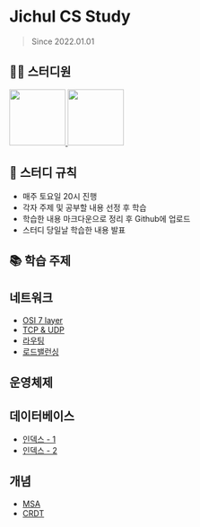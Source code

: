 # Jichul CS Study
> Since 2022.01.01
## 👨‍💻  스터디원
<p>
<a href="https://github.com/jikimee64">
  <img src="https://avatars.githubusercontent.com/u/52563841?v=4" width="100">
</a>
<a href="https://github.com/hkjs96">
  <img src="https://avatars.githubusercontent.com/u/75015048?v=4" width="100">
</a>
</p>

## 📝 스터디 규칙
 - 매주 토요일 20시 진행
 - 각자 주제 및 공부할 내용 선정 후 학습
 - 학습한 내용 마크다운으로 정리 후 Github에 업로드
 - 스터디 당일날 학습한 내용 발표

## 📚 학습 주제
## 네트워크
- [OSI 7 layer](https://github.com/jikimee64/Jichul-cs-study/blob/master/network/OSI%207%EA%B3%84%EC%B8%B5.md)
- [TCP & UDP](https://github.com/jikimee64/Jichul-cs-study/blob/master/network/TCP%20%26%20UDP)
- [라우팅](https://github.com/jikimee64/Jichul-cs-study/blob/master/network/%EB%9D%BC%EC%9A%B0%ED%8C%85.md)
- [로드밸런싱](https://github.com/jikimee64/Jichul-cs-study/blob/master/network/%EB%A1%9C%EB%93%9C%EB%B0%B8%EB%9F%B0%EC%8B%B1.md)

## 운영체제

## 데이터베이스
- [인덱스 - 1](https://github.com/jikimee64/Jichul-cs-study/blob/master/database/%EC%9D%B8%EB%8D%B1%EC%8A%A4%20-%201.md)
- [인덱스 - 2](https://github.com/jikimee64/Jichul-cs-study/blob/master/database/%EC%9D%B8%EB%8D%B1%EC%8A%A4%20-%202.md)

## 개념
- [MSA](https://github.com/hkjs96/Jichul-cs-study/blob/master/concept/MSA.md)
- [CRDT](https://github.com/hkjs96/Jichul-cs-study/blob/master/concept/CRDT.md)
